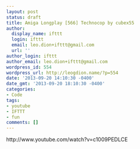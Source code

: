 ```yaml
---
layout: post
status: draft
title: Amiga Longplay [566] Technocop by cubex55
author:
  display_name: ifttt
  login: ifttt
  email: leo.dion+ifttt@gmail.com
  url: ''
author_login: ifttt
author_email: leo.dion+ifttt@gmail.com
wordpress_id: 554
wordpress_url: http://leogdion.name/?p=554
date: '2013-09-20 14:10:30 -0400'
date_gmt: '2013-09-20 18:10:30 -0400'
categories:
- Code
tags:
- youtube
- IFTTT
- fun
comments: []
---
```

<p>http:&#47;&#47;www.youtube.com&#47;watch?v=c1009PEDLCE</p>
